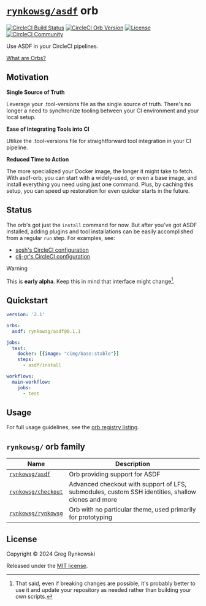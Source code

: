 # [`rynkowsg/asdf`][orb-page] orb

[![CircleCI Build Status][ci-build-badge]][ci-build]
[![CircleCI Orb Version][orb-version-badge]][orb-page]
[![License][license-badge]][license]
[![CircleCI Community][orbs-discuss-badge]][orbs-discuss]

Use ASDF in your CircleCI pipelines.

[What are Orbs?](https://circleci.com/orbs/)

## Motivation

**Single Source of Truth**

Leverage your .tool-versions file as the single source of truth.
There's no longer a need to synchronize tooling between your CI environment and your local setup.

**Ease of Integrating Tools into CI**

Utilize the .tool-versions file for straightforward tool integration in your CI pipeline.

**Reduced Time to Action**

The more specialized your Docker image, the longer it might take to fetch.
With asdf-orb, you can start with a widely-used, or even a base image,
and install everything you need using just one command.
Plus, by caching this setup, you can speed up restoration for even quicker starts in the future.

## Status

The orb's got just the `install` command for now. But after you've got ASDF installed,
adding plugins and tool installations can be easily accomplished from a regular `run` step.
For examples, see:
- [sosh's CircleCI configuration](https://github.com/rynkowsg/sosh/blob/main/.circleci/config.yml)
- [clj-gr's CircleCI configuration](https://github.com/rynkowsg/clj-gr/blob/main/.circleci/config.yml)

> [!WARNING]
> This is **early alpha**. Keep this in mind that interface might change[^warning-alpha].

[^warning-alpha]: That said, even if breaking changes are possible, it's probably better to use it and update your repository as needed rather than building your own scripts.

## Quickstart

```yaml
version: '2.1'

orbs:
  asdf: rynkowsg/asdf@0.1.1

jobs:
  test:
    docker: [{image: "cimg/base:stable"}]
    steps:
      - asdf/install

workflows:
  main-workflow:
    jobs:
      - test
```

## Usage

For full usage guidelines, see the [orb registry listing][orb-page].

## `rynkowsg/` orb family

| Name                                                            | Description                                                                                       |
|-----------------------------------------------------------------|---------------------------------------------------------------------------------------------------|
| [`rynkowsg/asdf`](https://github.com/rynkowsg/asdf-orb)         | Orb providing support for ASDF                                                                    |
| [`rynkowsg/checkout`](https://github.com/rynkowsg/checkout-orb) | Advanced checkout with support of LFS, submodules, custom SSH identities, shallow clones and more |
| [`rynkowsg/rynkowsg`](https://github.com/rynkowsg/rynkowsg-orb) | Orb with no particular theme, used primarily for prototyping                                      |

## License

Copyright © 2024 Greg Rynkowski

Released under the [MIT license][license].

[ci-build-badge]: https://circleci.com/gh/rynkowsg/asdf-orb.svg?style=shield "CircleCI Build Status"
[ci-build]: https://circleci.com/gh/rynkowsg/asdf-orb
[license-badge]: https://img.shields.io/badge/license-MIT-lightgrey.svg
[license]: https://raw.githubusercontent.com/rynkowsg/asdf-orb/master/LICENSE
[orb-page]: https://circleci.com/developer/orbs/orb/rynkowsg/asdf
[orb-version-badge]: https://badges.circleci.com/orbs/rynkowsg/asdf.svg
[orbs-discuss-badge]: https://img.shields.io/badge/community-CircleCI%20Discuss-343434.svg
[orbs-discuss]: https://discuss.circleci.com/c/ecosystem/orbs
